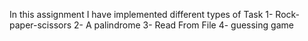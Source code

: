 In this assignment I have implemented different types of Task
1- Rock-paper-scissors
2- A palindrome
3- Read From File
4- guessing game
